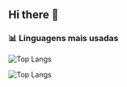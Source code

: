 ## Hi there 👋

<!--
**VitorMartinsRS/VitorMartinsRS** is a ✨ _special_ ✨ repository because its `README.md` (this file) appears on your GitHub profile.

Here are some ideas to get you started:

- 🔭 I’m currently working on ...
- 🌱 I’m currently learning ...
- 👯 I’m looking to collaborate on ...
- 🤔 I’m looking for help with ...
- 💬 Ask me about ...
- 📫 How to reach me: ...
- 😄 Pronouns: ...
- ⚡ Fun fact: ...
-->
### 📊 Linguagens mais usadas

![Top Langs](https://github-readme-stats.vercel.app/api/top-langs/?username=VitorMartinsRS&layout=pie&theme=dark)

![Top Langs](https://github-readme-stats.vercel.app/api/top-langs/?username=VitorMartinsRS&layout=compact)


